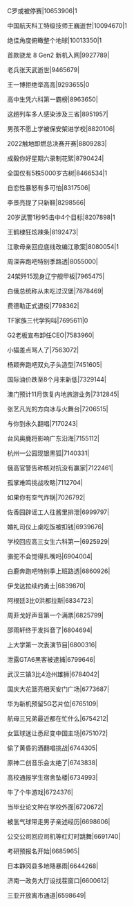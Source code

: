 C罗或被停赛|10653906|1

中国航天科工特级技师王巍逝世|10094670|1

绝佳角度俯瞰整个地球|10013350|1

首款骁龙 8 Gen2 新机入网|9927789|

老兵张天武逝世|9465679|

王一博拒绝举高高|9293655|0

高中生凭六科第一霸榜|8963650|

这趟列车多人感染涉及三省|8951957|

男孩不愿上学被保安架进学校|8820106|

2022触地即燃总决赛开赛|8809283|

成毅你好星期六录制花絮|8790424|

全国仅有5株5000岁古树|8466534|1

自恋性暴怒有多可怕|8317506|

李景亮提了只新鞋|8298566|

20岁武警1秒95击中4个目标|8207898|1

王鹤棣狂炫辣条|8192473|

江歌母亲回应底线改编江歌案|8080054|1

周深奔跑吧特别季路透|8055000|

24架歼15现身辽宁舰甲板|7965475|

白俄总统称从未吃过汉堡|7878469|

费德勒正式退役|7798362|

TF家族三代学狗叫|7695611|0

G2老板宣布卸任CEO|7583960|

小猫差点骂人了|7563072|

杨颖奔跑吧双丸子头造型|7451605|

国际油价跌至8个月来新低|7329144|

澳门预计11月恢复内地旅游业务|7312845|

张艺凡光的方向冰与火舞台|7206515|

与你到永久翻唱|7170243|

台风奥鹿将影响广东沿海|7155112|

杭州一公园现银黑狐|7140331|

俄高官警告称核对抗没有赢家|7122461|

孤掌难鸣挑战攻略|7112704|

如果你有空气炸锅|7026792|

佐香园辟谣工人往酱里排泄|6999797|

婚礼司仪上桌吃饭被扣钱|6939676|

学校回应高三女生六科第一|6925929|

骆驼不会觉得扎嘴吗|6904004|

白鹿奔跑吧特别季上班路透|6860926|

伊戈达拉续约勇士|6839870|

阿根廷3比0洪都拉斯|6834723|

周菲戈好声音第一个满票|6825799|

邵雨轩终于发抖音了|6804694|

上大学第一次表演节目|6800316|

泄露GTA6黑客被逮捕|6799646|

武汉三镇3比4沧州雄狮|6784042|

国庆大花篮亮相天安门广场|6773687|

华为新机预留5G芯片位|6765109|

航母三兄弟最近都在忙什么|6754212|

女篮球迷让悉尼变中国主场|6751072|

偷了黄昏的酒翻唱挑战|6744305|

原神二创音乐会太绝了|6743838|

高校通报学生宿舍坠楼|6734993|

牛了个牛游戏|6724376|

当毕业论文种在学校外面|6720672|

被氢气球带走男子亲述经历|6698606|

公交公司回应司机等红灯时跳舞|6691740|

考研预报名开始|6685965|

日本静冈县多地降暴雨|6644268|

济南一政务大厅设找茬窗口|6600612|

三亚开放离市通道|6598649|


